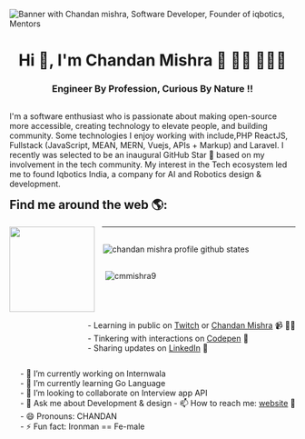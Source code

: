 
![Banner with Chandan mishra, Software Developer, Founder of iqbotics, Mentors](https://raw.githubusercontent.com/cmmishra9/cmmishra9/master/profile-header.png)
<h1 align="center">Hi 👋, I'm Chandan Mishra 👋 👋🏾 👩🏾‍💻</h1>
<h3 align="center">Engineer By Profession, Curious By Nature !!</h3> 

 <p  style="float:left;">
 I'm a software enthusiast who is passionate about making open-source more accessible, creating technology to elevate people, and building community. Some technologies I enjoy working with include,PHP ReactJS, Fullstack (JavaScript, MEAN, MERN, Vuejs, APIs + Markup) and Laravel. I recently was selected to be an inaugural GitHub Star 🌟 based on my involvement in the tech community. My interest in the Tech ecosystem led me to found Iqbotics India, a company for AI and Robotics design & development.
 </p>

</div>
<br>

## Find me around the web 🌎: 
<a href="https://github.com/cmmishra9" style="margin-right:10px;float: left;">
 <img align="left" width="150" height="150" src="https://raw.githubusercontent.com/cmmishra9/cmmishra9/master/myAvatar.png">
</a>
<p style="float: right;">
- Learning in public on <a href="https://www.twitch.tv/blacktechdiva">Twitch</a> or <a href="https://www.iqbotics.com/">Chandan Mishra</a> 📹 ✍🏾 <br/>
- Tinkering with interactions on <a href="https://codepen.io/cmmishra9"> Codepen</a> 🏓<br/>
- Sharing updates on <a href="https://www.linkedin.com/in/chandan-mishra-20079ba3">LinkedIn</a> 💼
</p>
<p style="float: right;">
    - 🔭 I’m currently working on Internwala <br/>
    - 🌱 I’m currently learning Go Language <br/>
    - 👯 I’m looking to collaborate on Interview app API <br/>
    - 💬 Ask me about Development & design
    - 📫 How to reach me: <a href="https://www.iqbotics.com">website</a> 💼 <br/>
    - 😄 Pronouns: CHANDAN <br/>
    - ⚡ Fun fact: Ironman == Fe-male <br/>
</p>
<hr/>
<div style="display:flex;flex-direction:column;padding:2px;">
  <p align="left"><img align="left" src="https://github-readme-stats.vercel.app/api/top-langs?username=cmmishra9&show_icons=true&locale=en&layout=compact" alt="chandan mishra profile github states" /></p>
<p align="left">&nbsp;<img align="center" src="https://github-readme-stats.vercel.app/api?username=cmmishra9&show_icons=true&locale=en" alt="cmmishra9" /></p>
</div>

